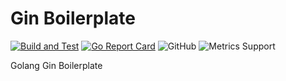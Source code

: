 # Gin Boilerplate
[![Build and Test](https://github.com/iquzart/gin-boilerplate/actions/workflows/ci.yaml/badge.svg?branch=main)](https://github.com/iquzart/gin-boilerplate/actions/workflows/ci.yaml)
[![Go Report Card](https://goreportcard.com/badge/github.com/iquzart/g)](https://goreportcard.com/report/github.com/iquzart/gin-boilerplate)
![GitHub](https://img.shields.io/github/license/iquzart/gin-boilerplate) 
![Metrics Support](https://img.shields.io/badge/Metrics%20Support-Prometheus-blue)


Golang Gin Boilerplate


